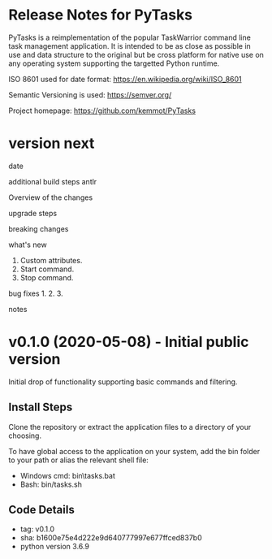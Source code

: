 # Release Notes for PyTasks

PyTasks is a reimplementation of the popular TaskWarrior command line task
management application.  It is intended to be as close as possible in use
and data structure to the original but be cross platform for native use on
any operating system supporting the targetted Python runtime.

ISO 8601 used for date format: https://en.wikipedia.org/wiki/ISO_8601

Semantic Versioning is used: https://semver.org/

Project homepage: https://github.com/kemmot/PyTasks


# version next
date

additional build steps
antlr

Overview of the changes

upgrade steps

breaking changes

what's new
1. Custom attributes.
2. Start command.
3. Stop command.

bug fixes
1. 
2. 
3. 

notes


# v0.1.0 (2020-05-08) - Initial public version

Initial drop of functionality supporting basic commands and filtering.

## Install Steps
Clone the repository or extract the application files to a directory of your choosing.

To have global access to the application on your system, add the bin folder to your path
or alias the relevant shell file:

* Windows cmd: bin\tasks.bat
* Bash: bin/tasks.sh

## Code Details 

* tag: v0.1.0
* sha: b1600e75e4d222e9d640777997e677ffced837b0
* python version 3.6.9
